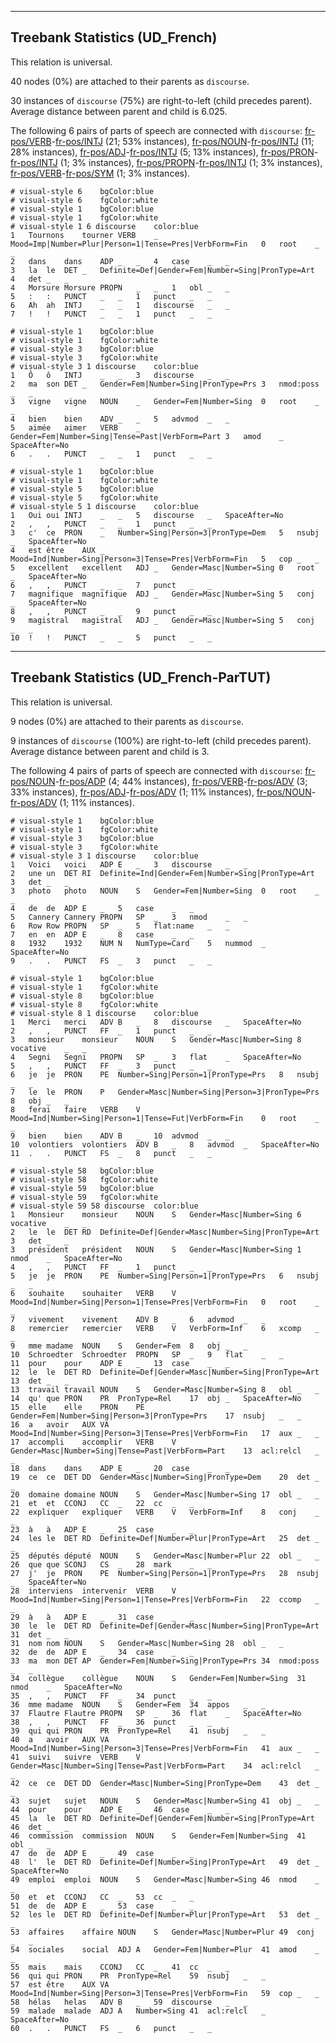 

--------------------------------------------------------------------------------

## Treebank Statistics (UD_French)

This relation is universal.

40 nodes (0%) are attached to their parents as `discourse`.

30 instances of `discourse` (75%) are right-to-left (child precedes parent).
Average distance between parent and child is 6.025.

The following 6 pairs of parts of speech are connected with `discourse`: [fr-pos/VERB]()-[fr-pos/INTJ]() (21; 53% instances), [fr-pos/NOUN]()-[fr-pos/INTJ]() (11; 28% instances), [fr-pos/ADJ]()-[fr-pos/INTJ]() (5; 13% instances), [fr-pos/PRON]()-[fr-pos/INTJ]() (1; 3% instances), [fr-pos/PROPN]()-[fr-pos/INTJ]() (1; 3% instances), [fr-pos/VERB]()-[fr-pos/SYM]() (1; 3% instances).


~~~ conllu
# visual-style 6	bgColor:blue
# visual-style 6	fgColor:white
# visual-style 1	bgColor:blue
# visual-style 1	fgColor:white
# visual-style 1 6 discourse	color:blue
1	Tournons	tourner	VERB	_	Mood=Imp|Number=Plur|Person=1|Tense=Pres|VerbForm=Fin	0	root	_	_
2	dans	dans	ADP	_	_	4	case	_	_
3	la	le	DET	_	Definite=Def|Gender=Fem|Number=Sing|PronType=Art	4	det	_	_
4	Morsure	Morsure	PROPN	_	_	1	obl	_	_
5	:	:	PUNCT	_	_	1	punct	_	_
6	Ah	ah	INTJ	_	_	1	discourse	_	_
7	!	!	PUNCT	_	_	1	punct	_	_

~~~


~~~ conllu
# visual-style 1	bgColor:blue
# visual-style 1	fgColor:white
# visual-style 3	bgColor:blue
# visual-style 3	fgColor:white
# visual-style 3 1 discourse	color:blue
1	Ô	ô	INTJ	_	_	3	discourse	_	_
2	ma	son	DET	_	Gender=Fem|Number=Sing|PronType=Prs	3	nmod:poss	_	_
3	vigne	vigne	NOUN	_	Gender=Fem|Number=Sing	0	root	_	_
4	bien	bien	ADV	_	_	5	advmod	_	_
5	aimée	aimer	VERB	_	Gender=Fem|Number=Sing|Tense=Past|VerbForm=Part	3	amod	_	SpaceAfter=No
6	.	.	PUNCT	_	_	1	punct	_	_

~~~


~~~ conllu
# visual-style 1	bgColor:blue
# visual-style 1	fgColor:white
# visual-style 5	bgColor:blue
# visual-style 5	fgColor:white
# visual-style 5 1 discourse	color:blue
1	Oui	oui	INTJ	_	_	5	discourse	_	SpaceAfter=No
2	,	,	PUNCT	_	_	1	punct	_	_
3	c'	ce	PRON	_	Number=Sing|Person=3|PronType=Dem	5	nsubj	_	SpaceAfter=No
4	est	être	AUX	_	Mood=Ind|Number=Sing|Person=3|Tense=Pres|VerbForm=Fin	5	cop	_	_
5	excellent	excellent	ADJ	_	Gender=Masc|Number=Sing	0	root	_	SpaceAfter=No
6	,	,	PUNCT	_	_	7	punct	_	_
7	magnifique	magnifique	ADJ	_	Gender=Masc|Number=Sing	5	conj	_	SpaceAfter=No
8	,	,	PUNCT	_	_	9	punct	_	_
9	magistral	magistral	ADJ	_	Gender=Masc|Number=Sing	5	conj	_	_
10	!	!	PUNCT	_	_	5	punct	_	_

~~~




--------------------------------------------------------------------------------

## Treebank Statistics (UD_French-ParTUT)

This relation is universal.

9 nodes (0%) are attached to their parents as `discourse`.

9 instances of `discourse` (100%) are right-to-left (child precedes parent).
Average distance between parent and child is 3.

The following 4 pairs of parts of speech are connected with `discourse`: [fr-pos/NOUN]()-[fr-pos/ADP]() (4; 44% instances), [fr-pos/VERB]()-[fr-pos/ADV]() (3; 33% instances), [fr-pos/ADJ]()-[fr-pos/ADV]() (1; 11% instances), [fr-pos/NOUN]()-[fr-pos/ADV]() (1; 11% instances).


~~~ conllu
# visual-style 1	bgColor:blue
# visual-style 1	fgColor:white
# visual-style 3	bgColor:blue
# visual-style 3	fgColor:white
# visual-style 3 1 discourse	color:blue
1	Voici	voici	ADP	E	_	3	discourse	_	_
2	une	un	DET	RI	Definite=Ind|Gender=Fem|Number=Sing|PronType=Art	3	det	_	_
3	photo	photo	NOUN	S	Gender=Fem|Number=Sing	0	root	_	_
4	de	de	ADP	E	_	5	case	_	_
5	Cannery	Cannery	PROPN	SP	_	3	nmod	_	_
6	Row	Row	PROPN	SP	_	5	flat:name	_	_
7	en	en	ADP	E	_	8	case	_	_
8	1932	1932	NUM	N	NumType=Card	5	nummod	_	SpaceAfter=No
9	.	.	PUNCT	FS	_	3	punct	_	_

~~~


~~~ conllu
# visual-style 1	bgColor:blue
# visual-style 1	fgColor:white
# visual-style 8	bgColor:blue
# visual-style 8	fgColor:white
# visual-style 8 1 discourse	color:blue
1	Merci	merci	ADV	B	_	8	discourse	_	SpaceAfter=No
2	,	,	PUNCT	FF	_	1	punct	_	_
3	monsieur	monsieur	NOUN	S	Gender=Masc|Number=Sing	8	vocative	_	_
4	Segni	Segni	PROPN	SP	_	3	flat	_	SpaceAfter=No
5	,	,	PUNCT	FF	_	3	punct	_	_
6	je	je	PRON	PE	Number=Sing|Person=1|PronType=Prs	8	nsubj	_	_
7	le	le	PRON	P	Gender=Masc|Number=Sing|Person=3|PronType=Prs	8	obj	_	_
8	ferai	faire	VERB	V	Mood=Ind|Number=Sing|Person=1|Tense=Fut|VerbForm=Fin	0	root	_	_
9	bien	bien	ADV	B	_	10	advmod	_	_
10	volontiers	volontiers	ADV	B	_	8	advmod	_	SpaceAfter=No
11	.	.	PUNCT	FS	_	8	punct	_	_

~~~


~~~ conllu
# visual-style 58	bgColor:blue
# visual-style 58	fgColor:white
# visual-style 59	bgColor:blue
# visual-style 59	fgColor:white
# visual-style 59 58 discourse	color:blue
1	Monsieur	monsieur	NOUN	S	Gender=Masc|Number=Sing	6	vocative	_	_
2	le	le	DET	RD	Definite=Def|Gender=Masc|Number=Sing|PronType=Art	3	det	_	_
3	président	président	NOUN	S	Gender=Masc|Number=Sing	1	nmod	_	SpaceAfter=No
4	,	,	PUNCT	FF	_	1	punct	_	_
5	je	je	PRON	PE	Number=Sing|Person=1|PronType=Prs	6	nsubj	_	_
6	souhaite	souhaiter	VERB	V	Mood=Ind|Number=Sing|Person=1|Tense=Pres|VerbForm=Fin	0	root	_	_
7	vivement	vivement	ADV	B	_	6	advmod	_	_
8	remercier	remercier	VERB	V	VerbForm=Inf	6	xcomp	_	_
9	mme	madame	NOUN	S	Gender=Fem	8	obj	_	_
10	Schroedter	Schroedter	PROPN	SP	_	9	flat	_	_
11	pour	pour	ADP	E	_	13	case	_	_
12	le	le	DET	RD	Definite=Def|Gender=Masc|Number=Sing|PronType=Art	13	det	_	_
13	travail	travail	NOUN	S	Gender=Masc|Number=Sing	8	obl	_	_
14	qu'	que	PRON	PR	PronType=Rel	17	obj	_	SpaceAfter=No
15	elle	elle	PRON	PE	Gender=Fem|Number=Sing|Person=3|PronType=Prs	17	nsubj	_	_
16	a	avoir	AUX	VA	Mood=Ind|Number=Sing|Person=3|Tense=Pres|VerbForm=Fin	17	aux	_	_
17	accompli	accomplir	VERB	V	Gender=Masc|Number=Sing|Tense=Past|VerbForm=Part	13	acl:relcl	_	_
18	dans	dans	ADP	E	_	20	case	_	_
19	ce	ce	DET	DD	Gender=Masc|Number=Sing|PronType=Dem	20	det	_	_
20	domaine	domaine	NOUN	S	Gender=Masc|Number=Sing	17	obl	_	_
21	et	et	CCONJ	CC	_	22	cc	_	_
22	expliquer	expliquer	VERB	V	VerbForm=Inf	8	conj	_	_
23	à	à	ADP	E	_	25	case	_	_
24	les	le	DET	RD	Definite=Def|Number=Plur|PronType=Art	25	det	_	_
25	députés	député	NOUN	S	Gender=Masc|Number=Plur	22	obl	_	_
26	que	que	SCONJ	CS	_	28	mark	_	_
27	j'	je	PRON	PE	Number=Sing|Person=1|PronType=Prs	28	nsubj	_	SpaceAfter=No
28	interviens	intervenir	VERB	V	Mood=Ind|Number=Sing|Person=1|Tense=Pres|VerbForm=Fin	22	ccomp	_	_
29	à	à	ADP	E	_	31	case	_	_
30	le	le	DET	RD	Definite=Def|Gender=Masc|Number=Sing|PronType=Art	31	det	_	_
31	nom	nom	NOUN	S	Gender=Masc|Number=Sing	28	obl	_	_
32	de	de	ADP	E	_	34	case	_	_
33	ma	mon	DET	AP	Gender=Fem|Number=Sing|PronType=Prs	34	nmod:poss	_	_
34	collègue	collègue	NOUN	S	Gender=Fem|Number=Sing	31	nmod	_	SpaceAfter=No
35	,	,	PUNCT	FF	_	34	punct	_	_
36	mme	madame	NOUN	S	Gender=Fem	34	appos	_	_
37	Flautre	Flautre	PROPN	SP	_	36	flat	_	SpaceAfter=No
38	,	,	PUNCT	FF	_	36	punct	_	_
39	qui	qui	PRON	PR	PronType=Rel	41	nsubj	_	_
40	a	avoir	AUX	VA	Mood=Ind|Number=Sing|Person=3|Tense=Pres|VerbForm=Fin	41	aux	_	_
41	suivi	suivre	VERB	V	Gender=Masc|Number=Sing|Tense=Past|VerbForm=Part	34	acl:relcl	_	_
42	ce	ce	DET	DD	Gender=Masc|Number=Sing|PronType=Dem	43	det	_	_
43	sujet	sujet	NOUN	S	Gender=Masc|Number=Sing	41	obj	_	_
44	pour	pour	ADP	E	_	46	case	_	_
45	la	le	DET	RD	Definite=Def|Gender=Fem|Number=Sing|PronType=Art	46	det	_	_
46	commission	commission	NOUN	S	Gender=Fem|Number=Sing	41	obl	_	_
47	de	de	ADP	E	_	49	case	_	_
48	l'	le	DET	RD	Definite=Def|Number=Sing|PronType=Art	49	det	_	SpaceAfter=No
49	emploi	emploi	NOUN	S	Gender=Masc|Number=Sing	46	nmod	_	_
50	et	et	CCONJ	CC	_	53	cc	_	_
51	de	de	ADP	E	_	53	case	_	_
52	les	le	DET	RD	Definite=Def|Number=Plur|PronType=Art	53	det	_	_
53	affaires	affaire	NOUN	S	Gender=Masc|Number=Plur	49	conj	_	_
54	sociales	social	ADJ	A	Gender=Fem|Number=Plur	41	amod	_	_
55	mais	mais	CCONJ	CC	_	41	cc	_	_
56	qui	qui	PRON	PR	PronType=Rel	59	nsubj	_	_
57	est	être	AUX	VA	Mood=Ind|Number=Sing|Person=3|Tense=Pres|VerbForm=Fin	59	cop	_	_
58	hélas	helas	ADV	B	_	59	discourse	_	_
59	malade	malade	ADJ	A	Number=Sing	41	acl:relcl	_	SpaceAfter=No
60	.	.	PUNCT	FS	_	6	punct	_	_

~~~



